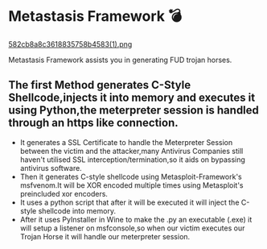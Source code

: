 # Metastasis Framework :bomb:

[582cb8a8c3618835758b4583(1).png](https://s13.postimg.org/on7zk69fb/582cb8a8c3618835758b4583_1.png)

Metastasis Framework assists you in generating FUD trojan horses.

## The first Method generates C-Style Shellcode,injects it into memory and executes it using Python,the meterpreter session is handled through an https like connection.

 - It generates a SSL Certificate to handle the Meterpreter Session between the victim and the attacker,many Antivirus Companies still haven't utilised SSL interception/termination,so it aids on bypassing antivirus software.
 - Then it generates C-style shellcode using Metasploit-Framework's msfvenom.It will be XOR encoded multiple times using Metasploit's preincluded xor encoders.
 - It uses a python script that after it will be executed it will inject the C-style shellcode into memory.
 - After it uses PyInstaller in Wine to make the .py an executable (.exe) it will setup a listener on msfconsole,so when our victim executes our Trojan Horse it will handle our meterpreter session.
